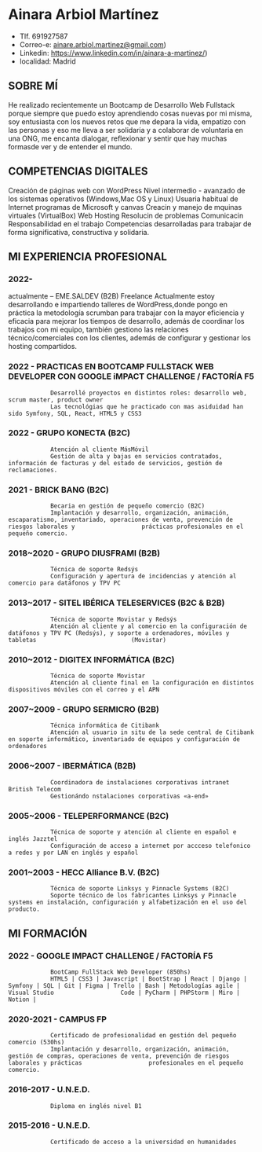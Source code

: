 # Ainara Arbiol Martínez

- Tlf. 691927587
- Correo-e: ainare.arbiol.martinez@gmail.com)
- Linkedin: https://www.linkedin.com/in/ainara-a-martinez/)
- localidad: Madrid
## SOBRE MÍ

He realizado recientemente un Bootcamp de Desarrollo Web Fullstack porque siempre que puedo estoy aprendiendo cosas nuevas por mi misma, soy entusiasta con los nuevos retos que me depara la vida, empatizo con las personas y eso me lleva a ser solidaria y a colaborar de voluntaria en una ONG, me encanta dialogar, reflexionar y sentir que hay muchas formasde ver y de entender el mundo.

## COMPETENCIAS DIGITALES

Creación de páginas web con WordPress Nivel intermedio - avanzado de los sistemas operativos (Windows,Mac OS y Linux) Usuaria habitual de Internet programas de Microsoft y canvas Creacin y manejo de mquinas virtuales (VirtualBox) Web Hosting Resolucin de problemas Comunicacin Responsabilidad en el trabajo Competencias desarrolladas para trabajar de forma significativa, constructiva y solidaria.

## MI EXPERIENCIA PROFESIONAL

### 2022-
actualmente   – EME.SALDEV (B2B) Freelance
                Actualmente estoy desarrollando e impartiendo talleres de WordPress,donde pongo en práctica la metodología scrumban para trabajar con la
                mayor eficiencia y eficacia para mejorar los tiempos de desarrollo, además de coordinar los trabajos con mi equipo, también gestiono las
                relaciones técnico/comerciales con los clientes, además de configurar y gestionar los hosting compartidos.
                
### 2022      - PRACTICAS EN BOOTCAMP FULLSTACK WEB DEVELOPER CON GOOGLE iMPACT CHALLENGE / FACTORÍA F5
                Desarrollé proyectos en distintos roles: desarrollo web, scrum master, product owner
                Las tecnológias que he practicado con mas asiduidad han sido Symfony, SQL, React, HTML5 y CSS3 

### 2022      - GRUPO KONECTA (B2C)
                Atención al cliente MásMóvil
                Gestión de alta y bajas en servicios contratados, información de facturas y del estado de servicios, gestión de reclamaciones.
                 
### 2021      - BRICK BANG (B2C)
                Becaria en gestión de pequeño comercio (B2C)
                Implantación y desarrollo, organización, animación, escaparatismo, inventariado, operaciones de venta, prevención de riesgos laborales y                   prácticas profesionales en el pequeño comercio.
                 
### 2018~2020 - GRUPO DIUSFRAMI (B2B)
                Técnica de soporte Redsýs
                Configuración y apertura de incidencias y atención al comercio para datáfonos y TPV PC
              
### 2013~2017 - SITEL IBÉRICA TELESERVICES (B2C & B2B)
                Técnica de soporte Movistar y Redsýs  
                Atención al cliente y al comercio en la configuración de datáfonos y TPV PC (Redsýs), y soporte a ordenadores, móviles y tabletas                           (Movistar)
              
### 2010~2012 - DIGITEX INFORMÁTICA (B2C)
                Técnica de soporte Movistar  
                Atención al cliente final en la configuración en distintos dispositivos móviles con el correo y el APN
                
### 2007~2009 - GRUPO SERMICRO (B2B)
                Técnica informática de Citibank
                Atención al usuario in situ de la sede central de Citibank en soporte informático, inventariado de equipos y configuración de ordenadores
                
### 2006~2007 - IBERMÁTICA (B2B)
                Coordinadora de instalaciones corporativas intranet British Telecom
                Gestionándo nstalaciones corporativas «a-end»
                
### 2005~2006 - TELEPERFORMANCE (B2C)
                Técnica de soporte y atención al cliente en español e inglés Jazztel
                Configuración de acceso a internet por accceso telefonico a redes y por LAN en inglés y español
                
### 2001~2003 - HECC Alliance B.V. (B2C)
                Técnica de soporte Linksys y Pinnacle Systems (B2C)
                Soporte técnico de los fabricantes Linksys y Pinnacle systems en instalación, configuración y alfabetización en el uso del producto.

## MI FORMACIÓN

###    2022   - GOOGLE IMPACT CHALLENGE / FACTORÍA F5
                BootCamp FullStack Web Developer (850hs)
                HTML5 | CSS3 | Javascript | BootStrap | React | Django | Symfony | SQL | Git | Figma | Trello | Bash | Metodologías agile | Visual Studio                   Code | PyCharm | PHPStorm | Miro | Notion | 
              
### 2020-2021 - CAMPUS FP
                Certificado de profesionalidad en gestión del pequeño comercio (530hs)
                Implantación y desarrollo, organización, animación, gestión de compras, operaciones de venta, prevención de riesgos laborales y prácticas                   profesionales en el pequeño comercio.
                
### 2016-2017 - U.N.E.D.
                Diploma en inglés nivel B1  
                
### 2015-2016 - U.N.E.D.
                Certificado de acceso a la universidad en humanidades

